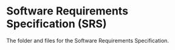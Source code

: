 # Software Requirements Specification (SRS)

The folder and files for the Software Requirements Specification.

